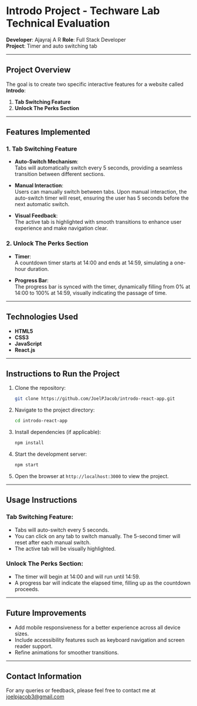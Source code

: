 # Introdo Project - Techware Lab Technical Evaluation

**Developer**: Ajayraj A R 
**Role**: Full Stack Developer  
**Project**: Timer and auto switching tab

---

## Project Overview
The goal is to create two specific interactive features for a website called **Introdo**:

1. **Tab Switching Feature**  
2. **Unlock The Perks Section**

---

## Features Implemented

### 1. Tab Switching Feature

- **Auto-Switch Mechanism**:  
  Tabs will automatically switch every 5 seconds, providing a seamless transition between different sections.
  
- **Manual Interaction**:  
  Users can manually switch between tabs. Upon manual interaction, the auto-switch timer will reset, ensuring the user has 5 seconds before the next automatic switch.

- **Visual Feedback**:  
  The active tab is highlighted with smooth transitions to enhance user experience and make navigation clear.

### 2. Unlock The Perks Section

- **Timer**:  
  A countdown timer starts at 14:00 and ends at 14:59, simulating a one-hour duration.

- **Progress Bar**:  
  The progress bar is synced with the timer, dynamically filling from 0% at 14:00 to 100% at 14:59, visually indicating the passage of time.

---

## Technologies Used

- **HTML5**  
- **CSS3**  
- **JavaScript**  
- **React.js** 

---

## Instructions to Run the Project

1. Clone the repository:

    ```bash
    git clone https://github.com/JoelPJacob/introdo-react-app.git
    ```

2. Navigate to the project directory:

    ```bash
    cd introdo-react-app
    ```

3. Install dependencies (if applicable):

    ```bash
    npm install
    ```

4. Start the development server:

    ```bash
    npm start
    ```

5. Open the browser at `http://localhost:3000` to view the project.

---

## Usage Instructions

### Tab Switching Feature:
- Tabs will auto-switch every 5 seconds.
- You can click on any tab to switch manually. The 5-second timer will reset after each manual switch.
- The active tab will be visually highlighted.

### Unlock The Perks Section:
- The timer will begin at 14:00 and will run until 14:59.
- A progress bar will indicate the elapsed time, filling up as the countdown proceeds.

---

## Future Improvements

- Add mobile responsiveness for a better experience across all device sizes.
- Include accessibility features such as keyboard navigation and screen reader support.
- Refine animations for smoother transitions.

---

## Contact Information

For any queries or feedback, please feel free to contact me at joelpjacob3@gmail.com
